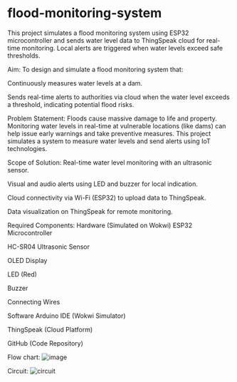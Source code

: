 # flood-monitoring-system
This project simulates a flood monitoring system using ESP32 microcontroller and sends water level data to ThingSpeak cloud for real-time monitoring. Local alerts are triggered when water levels exceed safe thresholds.

Aim:
To design and simulate a flood monitoring system that:

Continuously measures water levels at a dam.

Sends real-time alerts to authorities via cloud when the water level exceeds a threshold, indicating potential flood risks.

Problem Statement:
Floods cause massive damage to life and property. Monitoring water levels in real-time at vulnerable locations (like dams) can help issue early warnings and take preventive measures. This project simulates a system to measure water levels and send alerts using IoT technologies.

Scope of Solution:
Real-time water level monitoring with an ultrasonic sensor.

Visual and audio alerts using LED and buzzer for local indication.

Cloud connectivity via Wi-Fi (ESP32) to upload data to ThingSpeak.

Data visualization on ThingSpeak for remote monitoring.

Required Components:
Hardware (Simulated on Wokwi)
ESP32 Microcontroller

HC-SR04 Ultrasonic Sensor

OLED Display

LED (Red)

Buzzer

Connecting Wires

Software
Arduino IDE (Wokwi Simulator)

ThingSpeak (Cloud Platform)

GitHub (Code Repository)


Flow chart:
![image](https://github.com/user-attachments/assets/b7c8af66-577d-454c-8d5f-20233a1fe196)

Circuit:
![circuit](https://github.com/user-attachments/assets/53e5d713-6678-4c15-b79a-62d35ff71714)

